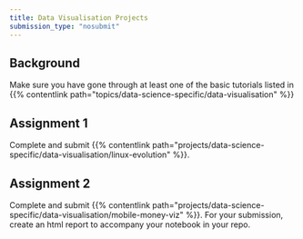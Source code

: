 ```yaml
---
title: Data Visualisation Projects
submission_type: "nosubmit"
---
```


## Background

Make sure you have gone through at least one of the basic tutorials listed in
{{% contentlink path="topics/data-science-specific/data-visualisation" %}}

## Assignment 1

Complete and submit {{% contentlink path="projects/data-science-specific/data-visualisation/linux-evolution" %}}.

## Assignment 2

Complete and submit {{% contentlink path="projects/data-science-specific/data-visualisation/mobile-money-viz" %}}. For your submission, create an html report to accompany your notebook in your repo.
